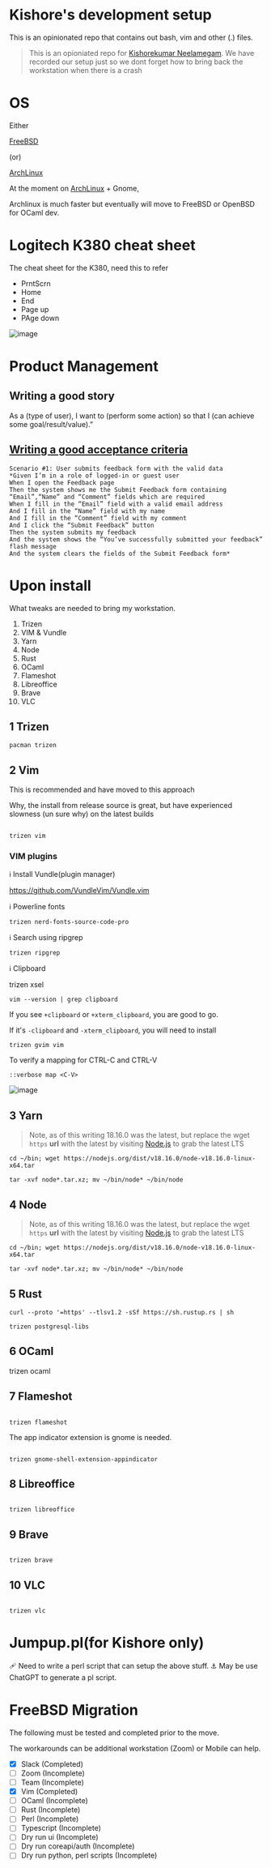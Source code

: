 # Kishore's development setup

This is an opinionated repo that contains out bash, vim and other (.) files. 

> This is an opioniated repo for [Kishorekumar Neelamegam](https://www.linkedin.com/in/kishorekumarneelamegam/?originalSubdomain=in).
> We have recorded our setup just so we dont forget how to bring back the workstation when there is a crash


# OS

Either

[FreeBSD](https://www.freebsd.org/) 

(or)

[ArchLinux](https://archlinux.org/)

At the moment on [ArchLinux](https://archlinux.org/) + Gnome, 

Archlinux is much faster but eventually will move to FreeBSD or OpenBSD for OCaml dev.

# Logitech K380 cheat sheet

The cheat sheet for the K380, need this to refer 

- PrntScrn
- Home
- End
- Page up
- PAge down

![image](https://user-images.githubusercontent.com/1402479/161395539-2b1ec230-97d1-4994-a394-af56070d3d2b.png)

# Product Management

## Writing a good story

As a (type of user), I want to (perform some action) so that I (can achieve some goal/result/value).”

## [Writing a good acceptance criteria](https://rubygarage.org/blog/clear-acceptance-criteria-and-why-its-important)

```
Scenario #1: User submits feedback form with the valid data
*Given I’m in a role of logged-in or guest user
When I open the Feedback page
Then the system shows me the Submit Feedback form containing “Email”,“Name” and “Comment” fields which are required
When I fill in the “Email” field with a valid email address
And I fill in the “Name” field with my name
And I fill in the “Comment” field with my comment
And I click the “Submit Feedback” button
Then the system submits my feedback
And the system shows the “You’ve successfully submitted your feedback” flash message
And the system clears the fields of the Submit Feedback form*
```


# Upon install

What tweaks are needed to bring my workstation.

1. Trizen
2. VIM & Vundle
3. Yarn
4. Node
5. Rust
6. OCaml
7. Flameshot
8. Libreoffice
9. Brave
10. VLC

## 1 Trizen



```
pacman trizen
```

## 2 Vim

This is recommended and have moved to this approach

Why, the install from release source is great, but have experienced slowness (un sure why) on the latest builds

```

trizen vim

```

### VIM plugins

ℹ️ Install Vundle(plugin manager)

https://github.com/VundleVim/Vundle.vim

ℹ️ Powerline fonts

```
trizen nerd-fonts-source-code-pro
```

ℹ️ Search using ripgrep

```
trizen ripgrep
```

ℹ️ Clipboard

trizen xsel

```
vim --version | grep clipboard
```

If you see `+clipboard` or `+xterm_clipboard`, you are good to go. 

If it's `-clipboard` and `-xterm_clipboard`, 
you will need to install

```
trizen gvim vim
```

To verify a mapping for CTRL-C and CTRL-V

```
::verbose map <C-V>

```
![image](https://github.com/kishoreneelamegam/dotfiles/assets/1402479/8630d6c4-1108-482d-a49d-0c489b2088d2)

## 3 Yarn

> Note, as of this writing 18.16.0 was  the latest, but replace the wget `https` **url** with the latest by visiting [Node.js](https://nodejs.org) to grab the latest LTS

```
cd ~/bin; wget https://nodejs.org/dist/v18.16.0/node-v18.16.0-linux-x64.tar

tar -xvf node*.tar.xz; mv ~/bin/node* ~/bin/node

```

## 4 Node

> Note, as of this writing 18.16.0 was  the latest, but replace the wget `https` **url** with the latest by visiting [Node.js](https://nodejs.org) to grab the latest LTS

```
cd ~/bin; wget https://nodejs.org/dist/v18.16.0/node-v18.16.0-linux-x64.tar

tar -xvf node*.tar.xz; mv ~/bin/node* ~/bin/node

```

## 5 Rust

```
curl --proto '=https' --tlsv1.2 -sSf https://sh.rustup.rs | sh

trizen postgresql-libs

```

## 6 OCaml

trizen ocaml

## 7 Flameshot

```

trizen flameshot

```

The app indicator extension is gnome is needed. 

```

trizen gnome-shell-extension-appindicator

```

## 8 Libreoffice

```

trizen libreoffice

```

## 9 Brave

```

trizen brave

```
## 10 VLC

```

trizen vlc

```

# Jumpup.pl(for Kishore only)

🩹 Need to write a perl script that can setup the above stuff.
⚓ May be use ChatGPT to generate a pl script.


# FreeBSD Migration

The following must be tested and completed prior to the move.

The workarounds can be additional workstation (Zoom) or Mobile can help.

- [x] Slack (Completed)
- [ ] Zoom (Incomplete)
- [ ] Team (Incomplete)
- [x] Vim (Completed)
- [ ] OCaml (Incomplete)
- [ ] Rust (Incomplete)
- [ ] Perl (Incomplete)
- [ ] Typescript (Incomplete)
- [ ] Dry run ui (Incomplete)
- [ ] Dry run coreapi/auth (Incomplete)
- [ ] Dry run python, perl scripts (Incomplete)
